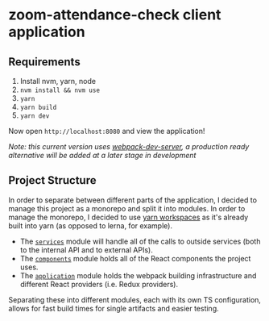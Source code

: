 # zoom-attendance-check client application

## Requirements

1.  Install nvm, yarn, node
2.  `nvm install && nvm use`
3.  `yarn`
4.  `yarn build`
5.  `yarn dev`

Now open `http://localhost:8080` and view the application!

_Note: this current version uses [webpack-dev-server](https://webpack.js.org/configuration/dev-server), a production ready alternative will be added at a later stage in development_

## Project Structure

In order to separate between different parts of the application, I decided to manage this project as a monorepo and split it into modules. In order to manage the
monorepo, I decided to use [yarn workspaces](https://classic.yarnpkg.com/en/docs/workspaces/) as it's already built into yarn (as opposed to lerna, for example).

- The [`services`](./packages/services) module will handle all of the calls to outside services (both to the internal API and to external APIs).
- The [`components`](./packages/components) module holds all of the React components the project uses.
- The [`application`](./packages/application) module holds the webpack building infrastructure and different React providers (i.e. Redux providers).

Separating these into different modules, each with its own TS configuration, allows for fast build times for single artifacts and easier testing.
